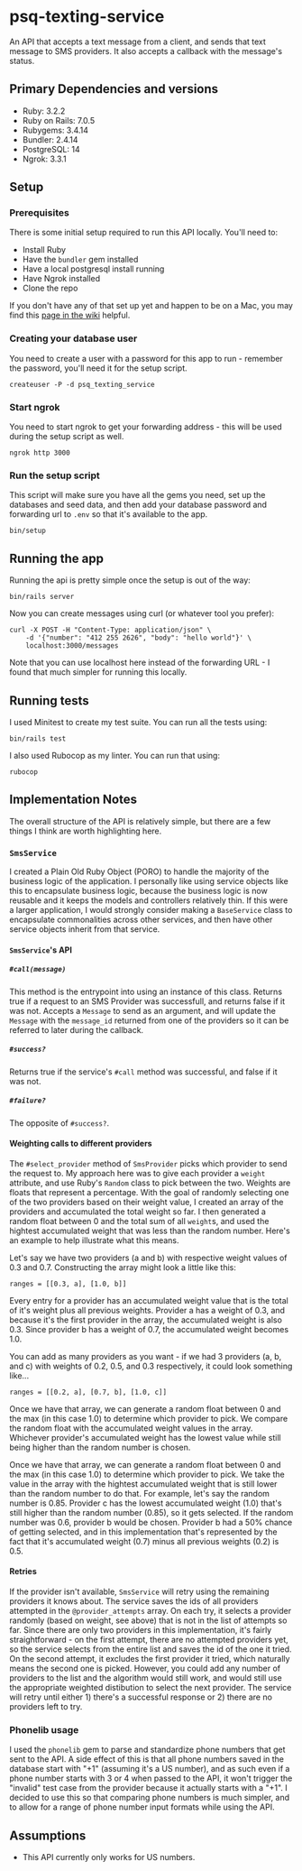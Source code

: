 # psq-texting-service
An API that accepts a text message from a client, and sends that text message to SMS providers. It also accepts a callback with the message's status.

## Primary Dependencies and versions
- Ruby: 3.2.2
- Ruby on Rails: 7.0.5
- Rubygems: 3.4.14
- Bundler: 2.4.14
- PostgreSQL: 14
- Ngrok: 3.3.1

## Setup

### Prerequisites
There is some initial setup required to run this API locally. You'll need to:
- Install Ruby
- Have the `bundler` gem installed
- Have a local postgresql install running
- Have Ngrok installed
- Clone the repo

If you don't have any of that set up yet and happen to be on a Mac, you may find this [page in the wiki](https://github.com/alchemicjon/psq-texting-service/wiki/Detailed-setup-instructions:-Mac) helpful.

### Creating your database user
You need to create a user with a password for this app to run - remember the password, you'll need it for the setup script.
```
createuser -P -d psq_texting_service
```

### Start ngrok
You need to start ngrok to get your forwarding address - this will be used during the setup script as well.
```
ngrok http 3000
```

### Run the setup script
This script will make sure you have all the gems you need, set up the databases and seed data, and then add your database password and forwarding url to `.env` so that it's available to the app.
```
bin/setup
```

## Running the app
Running the api is pretty simple once the setup is out of the way:
```
bin/rails server
```

Now you can create messages using curl (or whatever tool you prefer):
```
curl -X POST -H "Content-Type: application/json" \
    -d '{"number": "412 255 2626", "body": "hello world"}' \
    localhost:3000/messages
```

Note that you can use localhost here instead of the forwarding URL - I found that much simpler for running this locally.

## Running tests
I used Minitest to create my test suite. You can run all the tests using:
```
bin/rails test
```
I also used Rubocop as my linter. You can run that using:
```
rubocop
```

## Implementation Notes
The overall structure of the API is relatively simple, but there are a few things I think are worth highlighting here.
### `SmsService`
I created a Plain Old Ruby Object (PORO) to handle the majority of the business logic of the application. I personally like using service objects like this to encapsulate business logic, because the business logic is now reusable and it keeps the models and controllers relatively thin. If this were a larger application, I would strongly consider making a `BaseService` class to encapsulate commonalities across other services, and then have other service objects inherit from that service. 

#### `SmsService`'s API
##### `#call(message)`
This method is the entrypoint into using an instance of this class. Returns true if a request to an SMS Provider was successfull, and returns false if it was not. Accepts a `Message` to send as an argument, and will update the `Message` with the `message_id` returned from one of the providers so it can be referred to later during the callback.
##### `#success?`
Returns true if the service's `#call` method was successful, and false if it was not.
##### `#failure?`
The opposite of `#success?`.

#### Weighting calls to different providers
The `#select_provider` method of `SmsProvider` picks which provider to send the request to. My approach here was to give each provider a `weight` attribute, and use Ruby's `Random` class to pick between the two. Weights are floats that represent a percentage. With the goal of randomly selecting one of the two providers based on their weight value, I created an array of the providers and accumulated the total weight so far. I then generated a random float between 0 and the total sum of all `weight`s, and used the hightest accumulated weight that was less than the random number. Here's an example to help illustrate what this means.

Let's say we have two providers (a and b) with respective weight values of 0.3 and 0.7. Constructing the array might look a little like this:
```
ranges = [[0.3, a], [1.0, b]]
```
Every entry for a provider has an accumulated weight value that is the total of it's weight plus all previous weights. Provider a has a weight of 0.3, and because it's the first provider in the array, the accumulated weight is also 0.3. Since provider b has a weight of 0.7, the accumulated weight becomes 1.0.

You can add as many providers as you want - if we had 3 providers (a, b, and c) with weights of 0.2, 0.5, and 0.3 respectively, it could look something like...
```
ranges = [[0.2, a], [0.7, b], [1.0, c]]
```
Once we have that array, we can generate a random float between 0 and the max (in this case 1.0) to determine which provider to pick. We compare the random float with the accumulated weight values in the array. Whichever provider's accumulated weight has the lowest value while still being higher than the random number is chosen.

Once we have that array, we can generate a random float between 0 and the max (in this case 1.0) to determine which provider to pick. We take the value in the array with the hightest accumulated weight that is still lower than the random number to do that. For example, let's say the random number is 0.85. Provider c has the lowest accumulated weight (1.0) that's still higher than the random number (0.85), so it gets selected. If the random number was 0.6, provider b would be chosen. Provider b had a 50% chance of getting selected, and in this implementation that's represented by the fact that it's accumulated weight (0.7) minus all previous weights (0.2) is 0.5.

#### Retries
If the provider isn't available, `SmsService` will retry using the remaining providers it knows about. The service saves the ids of all providers attempted in the `@provider_attempts` array. On each try, it selects a provider randomly (based on weight, see above) that is not in the list of attempts so far. Since there are only two providers in this implementation, it's fairly straightforward - on the first attempt, there are no attempted providers yet, so the service selects from the entire list and saves the id of the one it tried. On the second attempt, it excludes the first provider it tried, which naturally means the second one is picked. However, you could add any number of providers to the list and the algorithm would still work, and would still use the appropriate weighted distibution to select the next provider. The service will retry until either 1) there's a successful response or 2) there are no providers left to try.

### Phonelib usage
I used the `phonelib` gem to parse and standardize phone numbers that get sent to the API. A side effect of this is that all phone numbers saved in the database start with "+1" (assuming it's a US number), and as such even if a phone number starts with 3 or 4 when passed to the API, it won't trigger the "invalid" test case from the provider because it actually starts with a "+1". I decided to use this so that comparing phone numbers is much simpler, and to allow for a range of phone number input formats while using the API.

## Assumptions
- This API currently only works for US numbers.
